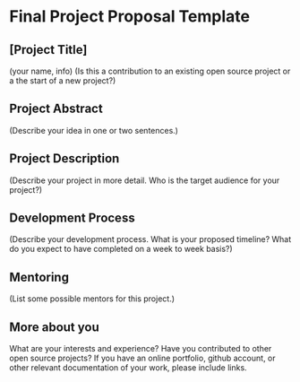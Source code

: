 # Final Project Proposal Template

## [Project Title]
(your name, info)
(Is this a contribution to an existing open source project or a the start of a new project?)

## Project Abstract
(Describe your idea in one or two sentences.)

## Project Description
(Describe your project in more detail.  Who is the target audience for your project?)

## Development Process
(Describe your development process. What is your proposed timeline? What do you expect to have completed on a week to week basis?)

## Mentoring
(List some possible mentors for this project.)

## More about you
What are your interests and experience? Have you contributed to other open source projects? If you have an online portfolio, github account, or other relevant documentation of your work, please include links.
